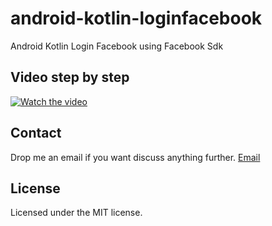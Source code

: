 # android-kotlin-loginfacebook
Android Kotlin Login Facebook using Facebook Sdk

## Video step by step
[![Watch the video](http://i.imgur.com/ADDB8tn.png)](https://goo.gl/bJ3bhu)

## Contact
Drop me an email if you want discuss anything further. [Email](betranthanh@gmail.com)

## License
Licensed under the MIT license.
